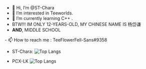 - 👋 Hi, I’m @ST-Chara
- 👀 I’m interested in Teeworlds.
- 🌱 I’m currently learning C++ .
- BTW!!! IM ONLY 12-YEARS-OLD, MY CHINESE NAME IS 杨岱谦
- **AND**, MIDDLE SCHOOL

<!--- - 💞️ I’m looking to collaborate on ... ---!>
- 📫 How to reach me : TeeFlowerFell-Sans#9358
<img align="right" src="" />

<!---
phone-burner/phone-burner is a ✨ special ✨ repository because its `README.md` (this file) appears on your GitHub profile.
You can click the Preview link to take a look at your changes.
--->

- ST-Chara:
![Top Langs](https://github-readme-stats.vercel.app/api/top-langs/?username=ST-Chara&theme=algolia)

- PCX-LK
![Top Langs](https://github-readme-stats.vercel.app/api/top-langs/?username=PCX-LK&theme=algolia)
